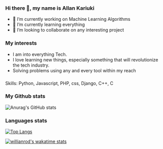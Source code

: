 ### Hi there 👋, my name is Allan Kariuki

- 🔭 I’m currently working on Machine Learning Algorithms
- 🌱 I’m currently learning everything
- 👯 I’m looking to collaborate on any interesting project

### My interests

- I am into everything Tech.
- I love learning new things, especially something that will revolutionize the tech industry.
- Solving problems using any and every tool within my reach
###
 Skills: Python, Javascript, PHP, css, Django, C++, C
### My Github stats
![Anurag's GitHub stats](https://github-readme-stats.vercel.app/api?username=AllanKariuki&theme=dark&show_icons=true)
### Languages stats
[![Top Langs](https://github-readme-stats.vercel.app/api/top-langs/?username=AllanKariuki&theme=dark&show_icons=true)](https://github.com/anuraghazra/github-readme-stats)

[![willianrod's wakatime stats](https://github-readme-stats.vercel.app/api/wakatime?username=willianrod)](https://github.com/anuraghazra/github-readme-stats)

